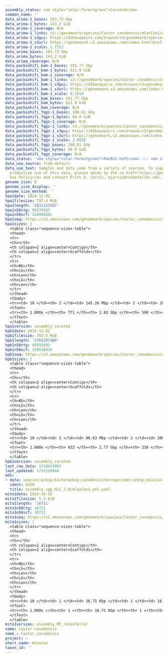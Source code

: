 ```yaml
---
assembly_status: <em style="color:forestgreen">Curated</em>
common_name: ''
data_arima-1_bases: 263.73 Gbp
data_arima-1_bytes: 143.2 GiB
data_arima-1_coverage: N/A
data_arima-1_links: s3://genomeark/species/Castor_canadensis/mCasCan1/genomic_data/arima/<br>
data_arima-1_s3gui: https://42basepairs.com/browse/s3/genomeark/species/Castor_canadensis/mCasCan1/genomic_data/arima/
data_arima-1_s3url: https://genomeark.s3.amazonaws.com/index.html?prefix=species/Castor_canadensis/mCasCan1/genomic_data/arima/
data_arima-1_scale: 1.7151
data_arima_bases: 263.73 Gbp
data_arima_bytes: 143.2 GiB
data_arima_coverage: N/A
data_pacbiohifi_bam-1_bases: 191.77 Gbp
data_pacbiohifi_bam-1_bytes: 611.9 GiB
data_pacbiohifi_bam-1_coverage: N/A
data_pacbiohifi_bam-1_links: s3://genomeark/species/Castor_canadensis/mCasCan1/genomic_data/pacbio_hifi/<br>
data_pacbiohifi_bam-1_s3gui: https://42basepairs.com/browse/s3/genomeark/species/Castor_canadensis/mCasCan1/genomic_data/pacbio_hifi/
data_pacbiohifi_bam-1_s3url: https://genomeark.s3.amazonaws.com/index.html?prefix=species/Castor_canadensis/mCasCan1/genomic_data/pacbio_hifi/
data_pacbiohifi_bam-1_scale: 0.2919
data_pacbiohifi_bam_bases: 191.77 Gbp
data_pacbiohifi_bam_bytes: 611.9 GiB
data_pacbiohifi_bam_coverage: N/A
data_pacbiohifi_fqgz-1_bases: 188.01 Gbp
data_pacbiohifi_fqgz-1_bytes: 84.0 GiB
data_pacbiohifi_fqgz-1_coverage: N/A
data_pacbiohifi_fqgz-1_links: s3://genomeark/species/Castor_canadensis/mCasCan1/genomic_data/pacbio_hifi/<br>
data_pacbiohifi_fqgz-1_s3gui: https://42basepairs.com/browse/s3/genomeark/species/Castor_canadensis/mCasCan1/genomic_data/pacbio_hifi/
data_pacbiohifi_fqgz-1_s3url: https://genomeark.s3.amazonaws.com/index.html?prefix=species/Castor_canadensis/mCasCan1/genomic_data/pacbio_hifi/
data_pacbiohifi_fqgz-1_scale: 2.0839
data_pacbiohifi_fqgz_bases: 188.01 Gbp
data_pacbiohifi_fqgz_bytes: 84.0 GiB
data_pacbiohifi_fqgz_coverage: N/A
data_status: '<em style="color:forestgreen">PacBio HiFi</em> ::: <em style="color:forestgreen">Arima</em>'
data_use_source: from-default
data_use_text: Samples and data come from a variety of sources. To support fair and
  productive use of this data, please abide by the <a href="https://genome10k.soe.ucsc.edu/data-use-policies/">Data
  Use Policy</a> and contact Erich D. Jarvis, ejarvis@rockefeller.edu, with any questions.
genome_size: 0
genome_size_display: ''
genome_size_method: ''
hpa1date: 2024-12-02
hpa1filesize: 797.4 MiB
hpa1length: '2831153507'
hpa1n50ctg: 59379167
hpa1n50scf: 158968201
hpa1seq: https://s3.amazonaws.com/genomeark/species/Castor_canadensis/mCasCan1/assembly_curated/mCasCan1.hap1.cur.20241202.fasta.gz
hpa1sizes: |
  <table class="sequence-sizes-table">
  <thead>
  <tr>
  <th></th>
  <th colspan=2 align=center>Contigs</th>
  <th colspan=2 align=center>Scaffolds</th>
  </tr>
  <tr>
  <th>NG</th>
  <th>LG</th>
  <th>Len</th>
  <th>LG</th>
  <th>Len</th>
  </tr>
  </thead>
  <tbody>
  <tr><td> 10 </td><td> 2 </td><td> 145.26 Mbp </td><td> 2 </td><td> 202.87 Mbp </td></tr><tr><td> 20 </td><td> 5 </td><td> 87.07 Mbp </td><td> 3 </td><td> 199.90 Mbp </td></tr><tr><td> 30 </td><td> 8 </td><td> 83.10 Mbp </td><td> 5 </td><td> 182.35 Mbp </td></tr><tr><td> 40 </td><td> 12 </td><td> 69.18 Mbp </td><td> 6 </td><td> 177.51 Mbp </td></tr><tr style="background-color:#cccccc;"><td> 50 </td><td> 16 </td><td style="background-color:#88ff88;"> 59.38 Mbp </td><td> 8 </td><td style="background-color:#88ff88;"> 158.97 Mbp </td></tr><tr><td> 60 </td><td> 21 </td><td> 51.05 Mbp </td><td> 10 </td><td> 148.55 Mbp </td></tr><tr><td> 70 </td><td> 29 </td><td> 29.09 Mbp </td><td> 12 </td><td> 143.27 Mbp </td></tr><tr><td> 80 </td><td> 40 </td><td> 23.25 Mbp </td><td> 14 </td><td> 127.04 Mbp </td></tr><tr><td> 90 </td><td> 59 </td><td> 9.12 Mbp </td><td> 16 </td><td> 102.61 Mbp </td></tr><tr><td> 100 </td><td> 771 </td><td> 11.45 Kbp </td><td> 590 </td><td> 11.45 Kbp </td></tr></tbody>
  <tfoot>
  <tr><th> 1.000x </th><th> 771 </th><th> 2.83 Gbp </th><th> 590 </th><th> 2.83 Gbp </th></tr>
  </tfoot>
  </table>
hpa1version: assembly_curated
hpb1date: 2024-12-02
hpb1filesize: 783.5 MiB
hpb1length: '2765287480'
hpb1n50ctg: 49955893
hpb1n50scf: 158538439
hpb1seq: https://s3.amazonaws.com/genomeark/species/Castor_canadensis/mCasCan1/assembly_curated/mCasCan1.hap2.cur.20241202.fasta.gz
hpb1sizes: |
  <table class="sequence-sizes-table">
  <thead>
  <tr>
  <th></th>
  <th colspan=2 align=center>Contigs</th>
  <th colspan=2 align=center>Scaffolds</th>
  </tr>
  <tr>
  <th>NG</th>
  <th>LG</th>
  <th>Len</th>
  <th>LG</th>
  <th>Len</th>
  </tr>
  </thead>
  <tbody>
  <tr><td> 10 </td><td> 3 </td><td> 90.63 Mbp </td><td> 2 </td><td> 200.42 Mbp </td></tr><tr><td> 20 </td><td> 7 </td><td> 83.69 Mbp </td><td> 3 </td><td> 193.56 Mbp </td></tr><tr><td> 30 </td><td> 10 </td><td> 70.69 Mbp </td><td> 5 </td><td> 181.09 Mbp </td></tr><tr><td> 40 </td><td> 15 </td><td> 54.03 Mbp </td><td> 6 </td><td> 174.12 Mbp </td></tr><tr style="background-color:#cccccc;"><td> 50 </td><td> 20 </td><td style="background-color:#88ff88;"> 49.96 Mbp </td><td> 8 </td><td style="background-color:#88ff88;"> 158.54 Mbp </td></tr><tr><td> 60 </td><td> 26 </td><td> 38.97 Mbp </td><td> 10 </td><td> 147.34 Mbp </td></tr><tr><td> 70 </td><td> 35 </td><td> 26.57 Mbp </td><td> 12 </td><td> 142.49 Mbp </td></tr><tr><td> 80 </td><td> 48 </td><td> 17.19 Mbp </td><td> 14 </td><td> 128.65 Mbp </td></tr><tr><td> 90 </td><td> 69 </td><td> 7.96 Mbp </td><td> 16 </td><td> 101.01 Mbp </td></tr><tr><td> 100 </td><td> 432 </td><td> 15.89 Kbp </td><td> 238 </td><td> 15.89 Kbp </td></tr></tbody>
  <tfoot>
  <tr><th> 1.000x </th><th> 432 </th><th> 2.77 Gbp </th><th> 238 </th><th> 2.77 Gbp </th></tr>
  </tfoot>
  </table>
hpb1version: assembly_curated
last_raw_data: 1728421003
last_updated: 1733150944
mds:
- data: species:&nbsp;Castor&nbsp;canadensis<br>specimen:&nbsp;mCasCan1<br>projects:&nbsp;<br>&nbsp;&nbsp;-&nbsp;vgp<br>assembled_by_group:&nbsp;Rockefeller<br>data_location:&nbsp;S3<br>release_to:&nbsp;S3<br>combine_for_curation:&nbsp;true<br>hap1:&nbsp;s3://genomeark/species/Castor_canadensis/mCasCan1/assembly_vgp_HiC_2.0/evaluation/mCasCan1.HiC.hap1.20241018.fasta.gz<br>hap2:&nbsp;s3://genomeark/species/Castor_canadensis/mCasCan1/assembly_vgp_HiC_2.0/evaluation/mCasCan1.HiC.hap2.20241018.fasta.gz<br>pretext_hap1:&nbsp;s3://genomeark/species/Castor_canadensis/mCasCan1/assembly_vgp_HiC_2.0/evaluation/hap1/pretext/mCasCan1_hap1__s1_heatmap.pretext<br>pretext_hap2:&nbsp;s3://genomeark/species/Castor_canadensis/mCasCan1/assembly_vgp_HiC_2.0/evaluation/hap2/pretext/mCasCan1_hap2__s2_heatmap.pretext<br>kmer_spectra_img:&nbsp;s3://genomeark/species/Castor_canadensis/mCasCan1/assembly_vgp_HiC_2.0/evaluation/merqury/mCasCan1_png<br>pacbio_read_dir:&nbsp;s3://genomeark/species/Castor_canadensis/mCasCan1/genomic_data/pacbio_hifi/<br>pacbio_read_type:&nbsp;hifi<br>hic_read_dir:&nbsp;s3://genomeark/species/Castor_canadensis/mCasCan1/genomic_data/arima/<br>mito:&nbsp;s3://genomeark/species/species/Castor_canadensis/mCasCan1/assembly_MT_rockefeller/mCasCan1.MT.20241018.fasta.gz<br>pipeline:&nbsp;<br>&nbsp;&nbsp;-&nbsp;hifiasm&nbsp;(0.19.8+galaxy0)<br>&nbsp;&nbsp;-&nbsp;yahs&nbsp;(1.2a.2+galaxy1)<br>notes:&nbsp;This&nbsp;was&nbsp;a&nbsp;Hifiasm-HiC&nbsp;assembly&nbsp;of&nbsp;mCasCan1,&nbsp;resulting&nbsp;in&nbsp;two&nbsp;complete&nbsp;haplotypes.&nbsp;HiC&nbsp;scaffolding&nbsp;was&nbsp;performed&nbsp;with&nbsp;YaHS.&nbsp;The&nbsp;HiC&nbsp;prep&nbsp;kit&nbsp;used&nbsp;was&nbsp;Arima&nbsp;library&nbsp;prep.&nbsp;The&nbsp;HiC&nbsp;reads&nbsp;needed&nbsp;to&nbsp;have&nbsp;5&nbsp;bp&nbsp;trimmed&nbsp;from&nbsp;the&nbsp;5'&nbsp;end&nbsp;due&nbsp;to&nbsp;adapter&nbsp;left&nbsp;over&nbsp;from&nbsp;the&nbsp;Arima&nbsp;library&nbsp;prep&nbsp;kit.&nbsp;This&nbsp;is&nbsp;a&nbsp;VGP&nbsp;Phase&nbsp;1&nbsp;species&nbsp;we&nbsp;are&nbsp;submitting&nbsp;for&nbsp;dual&nbsp;curation.<br>
  ident: md10
  title: assembly_vgp_HiC_2.0/mCasCan1.yml.yaml
mito1date: 2024-10-18
mito1filesize: 5.3 KiB
mito1length: '16711'
mito1n50ctg: 16711
mito1n50scf: 16711
mito1seq: https://s3.amazonaws.com/genomeark/species/Castor_canadensis/mCasCan1/assembly_MT_rockefeller/mCasCan1.MT.20241018.fasta.gz
mito1sizes: |
  <table class="sequence-sizes-table">
  <thead>
  <tr>
  <th></th>
  <th colspan=2 align=center>Contigs</th>
  <th colspan=2 align=center>Scaffolds</th>
  </tr>
  <tr>
  <th>NG</th>
  <th>LG</th>
  <th>Len</th>
  <th>LG</th>
  <th>Len</th>
  </tr>
  </thead>
  <tbody>
  <tr><td> 10 </td><td> 1 </td><td> 16.71 Kbp </td><td> 1 </td><td> 16.71 Kbp </td></tr><tr><td> 20 </td><td> 1 </td><td> 16.71 Kbp </td><td> 1 </td><td> 16.71 Kbp </td></tr><tr><td> 30 </td><td> 1 </td><td> 16.71 Kbp </td><td> 1 </td><td> 16.71 Kbp </td></tr><tr><td> 40 </td><td> 1 </td><td> 16.71 Kbp </td><td> 1 </td><td> 16.71 Kbp </td></tr><tr style="background-color:#cccccc;"><td> 50 </td><td> 1 </td><td style="background-color:#ff8888;"> 16.71 Kbp </td><td> 1 </td><td style="background-color:#ff8888;"> 16.71 Kbp </td></tr><tr><td> 60 </td><td> 1 </td><td> 16.71 Kbp </td><td> 1 </td><td> 16.71 Kbp </td></tr><tr><td> 70 </td><td> 1 </td><td> 16.71 Kbp </td><td> 1 </td><td> 16.71 Kbp </td></tr><tr><td> 80 </td><td> 1 </td><td> 16.71 Kbp </td><td> 1 </td><td> 16.71 Kbp </td></tr><tr><td> 90 </td><td> 1 </td><td> 16.71 Kbp </td><td> 1 </td><td> 16.71 Kbp </td></tr><tr><td> 100 </td><td> 1 </td><td> 16.71 Kbp </td><td> 1 </td><td> 16.71 Kbp </td></tr></tbody>
  <tfoot>
  <tr><th> 1.000x </th><th> 1 </th><th> 16.71 Kbp </th><th> 1 </th><th> 16.71 Kbp </th></tr>
  </tfoot>
  </table>
mito1version: assembly_MT_rockefeller
name: Castor canadensis
name_: Castor_canadensis
project: ~
short_name: mCasCan
taxon_id: ''
---
```

